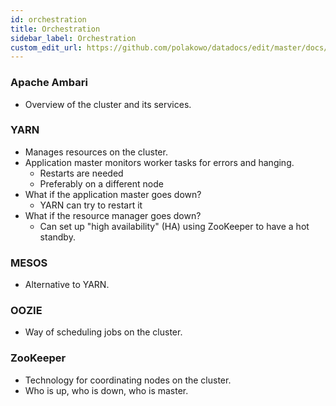 ```yaml
---
id: orchestration
title: Orchestration
sidebar_label: Orchestration
custom_edit_url: https://github.com/polakowo/datadocs/edit/master/docs/big-data/orchestration.md
---
```


### Apache Ambari

- Overview of the cluster and its services.

### YARN

- Manages resources on the cluster.
- Application master monitors worker tasks for errors and hanging.
    - Restarts are needed
    - Preferably on a different node
- What if the application master goes down?
    - YARN can try to restart it
- What if the resource manager goes down?
    - Can set up "high availability" (HA) using ZooKeeper to have a hot standby.

### MESOS

- Alternative to YARN.

### OOZIE

- Way of scheduling jobs on the cluster.

### ZooKeeper

- Technology for coordinating nodes on the cluster.
- Who is up, who is down, who is master.